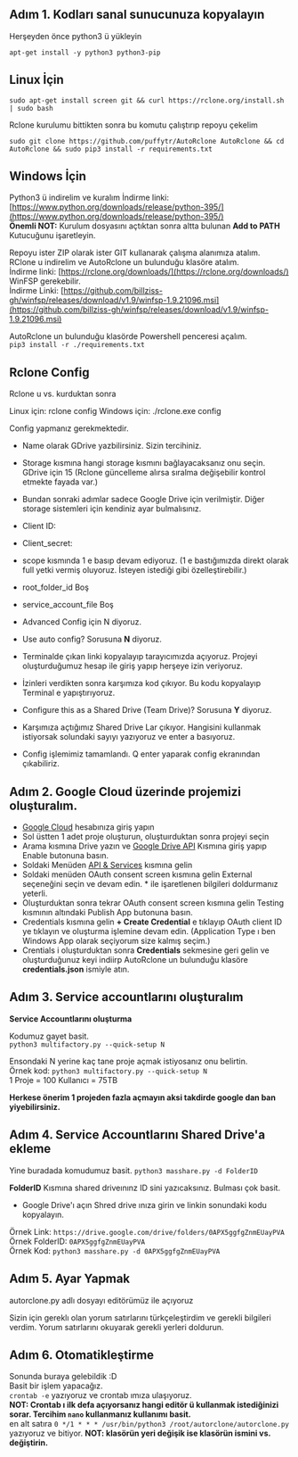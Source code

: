 Adım 1. Kodları sanal sunucunuza kopyalayın
---------------------------------
Herşeyden önce python3 ü yükleyin
```
apt-get install -y python3 python3-pip
```

**Linux İçin**
---------------------------------
```
sudo apt-get install screen git && curl https://rclone.org/install.sh | sudo bash
```
Rclone kurulumu bittikten sonra bu komutu çalıştırıp repoyu çekelim
```
sudo git clone https://github.com/puffytr/AutoRclone AutoRclone && cd AutoRclone && sudo pip3 install -r requirements.txt
```
**Windows İçin**
---------------------------------
Python3 ü indirelim ve kuralım
İndirme linki: [https://www.python.org/downloads/release/python-395/](https://www.python.org/downloads/release/python-395/)<br />
**Önemli NOT:** Kurulum dosyasını açtıktan sonra altta bulunan **Add to PATH** Kutucuğunu işaretleyin.

Repoyu ister ZIP olarak ister GIT kullanarak çalışma alanımıza atalım.<br />
RClone u indirelim ve AutoRclone un bulunduğu klasöre atalım.<br />
İndirme linki: [https://rclone.org/downloads/](https://rclone.org/downloads/)<br />
WinFSP gerekebilir.<br />
İndirme Linki: [https://github.com/billziss-gh/winfsp/releases/download/v1.9/winfsp-1.9.21096.msi](https://github.com/billziss-gh/winfsp/releases/download/v1.9/winfsp-1.9.21096.msi)<br />

AutoRclone un bulunduğu klasörde Powershell penceresi açalım.<br />
`pip3 install -r ./requirements.txt`

**Rclone Config**
---------------------------------

Rclone u vs. kurduktan sonra 

Linux için: rclone config
Windows için: ./rclone.exe config

Config yapmanız gerekmektedir.

* Name olarak GDrive yazbilirsiniz. Sizin tercihiniz.
* Storage kısmına hangi storage kısmını bağlayacaksanız onu seçin. GDrive için 15 (Rclone güncelleme alırsa sıralma değişebilir kontrol etmekte fayada var.)


* Bundan sonraki adımlar sadece Google Drive için verilmiştir. Diğer storage sistemleri için kendiniz ayar bulmalısınız.

* Client ID:
* Client_secret:
* scope kısmında 1 e basıp devam ediyoruz. (1 e bastığımızda direkt olarak full yetki vermiş oluyoruz. İsteyen istediği gibi özelleştirebilir.)
* root_folder_id Boş
* service_account_file Boş
* Advanced Config için N diyoruz.
* Use auto config? Sorusuna **N** diyoruz.
* Terminalde çıkan linki kopyalayıp tarayıcımızda açıyoruz. Projeyi oluşturduğumuz hesap ile giriş yapıp herşeye izin veriyoruz.
* İzinleri verdikten sonra karşımıza kod çıkıyor. Bu kodu kopyalayıp Terminal e yapıştırıyoruz.
* Configure this as a Shared Drive (Team Drive)? Sorusuna **Y** diyoruz.
* Karşımıza açtığımız Shared Drive Lar çıkıyor. Hangisini kullanmak istiyorsak solundaki sayıyı yazıyoruz ve enter a basıyoruz.
* Config işlemimiz tamamlandı. Q enter yaparak config ekranından çıkabiliriz.


Adım 2. Google Cloud üzerinde projemizi oluşturalım.
---------------------------------
* [Google Cloud](https://console.cloud.google.com/) hesabınıza giriş yapın
* Sol üstten 1 adet proje oluşturun, oluştuırduktan sonra projeyi seçin
* Arama kısmına Drive yazın ve [Google Drive API](https://console.cloud.google.com/marketplace/product/google/drive.googleapis.com) Kısmına giriş yapıp Enable butonuna basın.
* Soldaki Menüden [API & Services](https://console.cloud.google.com/apis/dashboard) kısmına gelin
* Soldaki menüden OAuth consent screen kısmına gelin External seçeneğini seçin ve devam edin. * ile işaretlenen bilgileri doldurmanız yeterli.
* Oluşturduktan sonra tekrar OAuth consent screen kısmına gelin Testing kısmının altındaki Publish App butonuna basın.
* Credentials kısmına gelin **+ Create Credential** e tıklayıp OAuth client ID ye tıklayın ve oluşturma işlemine devam edin. (Application Type ı ben Windows App olarak seçiyorum size kalmış seçim.)
* Crentials i oluşturduktan sonra **Credentials** sekmesine geri gelin ve oluşturduğunuz keyi indiirp AutoRclone un bulunduğu klasöre **credentials.json** ismiyle atın.
 
Adım 3. Service accountlarını oluşturalım
---------------------------------

**Service Accountlarını oluşturma**

Kodumuz gayet basit.<br />
`python3 multifactory.py --quick-setup N`<br />

Ensondaki N yerine kaç tane proje açmak istiyosanız onu belirtin.<br />
Örnek kod:  `python3 multifactory.py --quick-setup N`<br />
1 Proje = 100 Kullanıcı = 75TB<br />

**Herkese önerim 1 projeden fazla açmayın aksi takdirde google dan ban yiyebilirsiniz.**

Adım 4. Service Accountlarını Shared Drive'a ekleme
---------------------------------

Yine buradada komudumuz basit.
 `python3 masshare.py -d FolderID`

 **FolderID** Kısmına shared driveınınz ID sini yazıcaksınız. Bulması çok basit.

 * Google Drive'ı açın Shred drive ınıza girin ve linkin sonundaki kodu kopyalayın.

 Örnek Link: `https://drive.google.com/drive/folders/0APX5ggfgZnmEUayPVA`<br />
 Örnek FolderID: `0APX5ggfgZnmEUayPVA`<br />
 Örnek Kod: `python3 masshare.py -d 0APX5ggfgZnmEUayPVA`<br />

 Adım 5. Ayar Yapmak
---------------------------------
autorclone.py adlı dosyayı editörümüz ile açıyoruz

Sizin için gereklı olan yorum satırlarını türkçeleştirdim ve gerekli bilgileri verdim. Yorum satırlarını okuyarak gerekli yerleri doldurun.

 Adım 6. Otomatikleştirme
---------------------------------

Sonunda buraya gelebildik :D<br />
Basit bir işlem yapacağız.<br />
`crontab -e` yazıyoruz ve crontab ımıza ulaşıyoruz.<br />
**NOT: Crontab ı ilk defa açıyorsanız hangi editör ü kullanmak istediğinizi sorar. Tercihim `nano` kullanmanız kullanımı basit.**<br />
en alt satıra `0 */1 * * * /usr/bin/python3 /root/autorclone/autorclone.py` yazıyoruz ve bitiyor.
**NOT: klasörün yeri değişik ise klasörün ismini vs. değiştirin.**